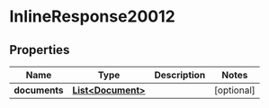 
# InlineResponse20012

## Properties
Name | Type | Description | Notes
------------ | ------------- | ------------- | -------------
**documents** | [**List&lt;Document&gt;**](Document.md) |  |  [optional]




